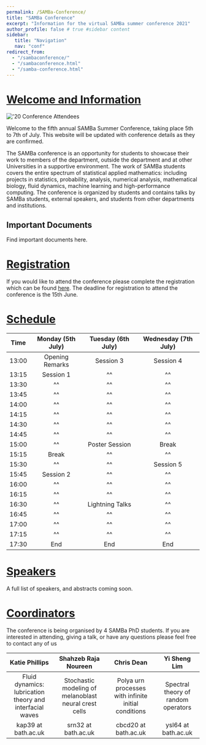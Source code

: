 ```yaml
---
permalink: /SAMBa-Conference/
title: "SAMBa Conference"
excerpt: "Information for the virtual SAMBa summer conference 2021"
author_profile: false # true #sidebar content
sidebar: 
   title: "Navigation"
   nav: "conf"
redirect_from: 
  - "/sambaconference/"
  - "/sambaconference.html"
  - "/samba-conference.html"
---
```


# [Welcome and Information](#welcome-and-information) 

!['20 Conference Attendees](https://kap39.github.io/images/conference20.jpg "'20 Conference Attendees")

Welcome to the fifth annual SAMBa Summer Conference, taking place 5th to 7th of July. This website will be updated with conference details as they are confirmed. 

The SAMBa conference is an opportunity for students to showcase their work to members of the department, outside the department and at other Universities in a supportive environment. The work of SAMBa students covers the entire spectrum of statistical applied mathematics: including projects in statistics, probability, analysis, numerical analysis, mathematical biology, fluid dynamics, machine learning and high-performance computing. The conference is organized by students and contains talks by SAMBa students, external speakers, and students from other departments and institutions. 


## Important Documents
Find important documents here. 

# [Registration](#registration) 
If you would like to attend the conference please complete the registration which can be found [here](https://forms.office.com/Pages/ResponsePage.aspx?id=Ij1-N6FOLUKwrY_MiUBrnrhm9py2vv5OqeESICF49LlUQUQyTVdSODlaVlhORExXQUc4ODQxT05ESyQlQCN0PWcu "Registration Form"). The deadline for registration to attend the conference is the 15th June. 

# [Schedule](#schedule)


| Time | Monday (5th July) | Tuesday (6th July) | Wednesday (7th July) | 
|:----:|:-----------------:|:------------------:|:--------------------:|
|13:00 | Opening Remarks   |Session 3           |Session 4             |
|13:15 | Session 1         |^^                  |^^                    |
|13:30 | ^^                |^^                  |^^                    |
|13:45 | ^^                |^^                  |^^                    |
|14:00 | ^^                |^^                  |^^                    |
|14:15 | ^^                |^^                  |^^                    |
|14:30 | ^^                |^^                  |^^                    |
|14:45 | ^^                |^^                  |^^                    |
|15:00 | ^^                |Poster Session      |Break                 |
|15:15 | Break             |^^                  |^^                    |
|15:30 | ^^                |^^                  |Session 5             |
|15:45 | Session 2         |^^                  |^^                    |
|16:00 | ^^                |^^                  |^^                    |
|16:15 | ^^                |^^                  |^^                    |
|16:30 | ^^                |Lightning Talks     |^^                    |
|16:45 | ^^                |^^                  |^^                    |
|17:00 | ^^                |^^                  |^^                    |
|17:15 | ^^                |^^                  |^^                    |
|17:30 |End                |End                 |End                   |


# [Speakers](#speakers)
A full list of speakers, and abstracts coming soon.  

# [Coordinators](#coordinators)

The conference is being organised by 4 SAMBa PhD students. If you are interested in attending, giving a talk, or have any questions please feel free to contact any of us 

|Katie Phillips | Shahzeb Raja Noureen | Chris Dean | Yi Sheng Lim | 
|:-------------:|:--------------------:|:----------:|:------------:|
|Fluid dynamics: <br> lubrication theory and interfacial waves |Stochastic modeling of melanoblast neural crest cells|Polya urn processes with infinite initial conditions|Spectral theory of random operators|
|kap39 at bath.ac.uk | srn32 at bath.ac.uk | cbcd20 at bath.ac.uk | ysl64 at bath.ac.uk |

